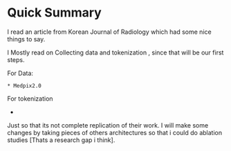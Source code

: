 # Quick Summary

I read an article from Korean Journal of Radiology which had some nice things to say.

>

I Mostly read on Collecting data and tokenization , since that will be our first steps.



For Data:

	* Medpix2.0



For tokenization

*



Just so that its not complete replication of their work. I will make some changes by taking pieces of others architectures so that i could do ablation studies [Thats a research gap i think].

